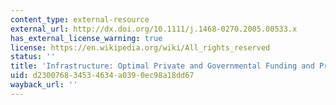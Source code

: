 ```yaml
---
content_type: external-resource
external_url: http://dx.doi.org/10.1111/j.1468-0270.2005.00533.x
has_external_license_warning: true
license: https://en.wikipedia.org/wiki/All_rights_reserved
status: ''
title: 'Infrastructure: Optimal Private and Governmental Funding and Provision'
uid: d2300768-3453-4634-a039-0ec98a18dd67
wayback_url: ''
---
```

